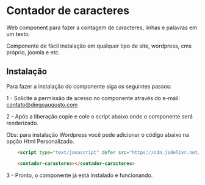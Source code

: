 
# Contador de caracteres

Web component para fazer a contagem de caracteres, linhas e palavras em um texto.

Componente de fácil instalação em qualquer tipo de site, wordpress, cms próprio, joomla e etc.





## Instalação

Para fazer a instalação do componente siga os seguintes passos:

1 - Solicite a permissão de acesso no componente através do e-mail: contato@diegoaugusto.com

2 - Após a liberação copie e cole o script abaixo onde o componente será renderizado.

Obs: para instalação Wordpress você pode adicionar o código abaixo na opção Html Personalizado.

```html
    <script type="text/javascript" defer src="https://cdn.jsdelivr.net/gh/vulgodizz/web-components/v1/contador-de-caracteres/lazy.min.js"></script>

    <contador-caracteres></contador-caracteres>
```
    
3 - Pronto, o componente já está instalado e funcionando.
